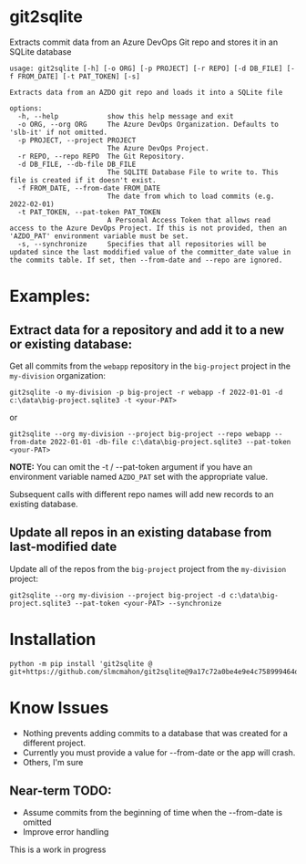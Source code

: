 git2sqlite
==

Extracts commit data from an Azure DevOps Git repo and stores it in an SQLite database

```
usage: git2sqlite [-h] [-o ORG] [-p PROJECT] [-r REPO] [-d DB_FILE] [-f FROM_DATE] [-t PAT_TOKEN] [-s]

Extracts data from an AZDO git repo and loads it into a SQLite file

options:
  -h, --help            show this help message and exit
  -o ORG, --org ORG     The Azure DevOps Organization. Defaults to 'slb-it' if not omitted.
  -p PROJECT, --project PROJECT
                        The Azure DevOps Project.
  -r REPO, --repo REPO  The Git Repository.
  -d DB_FILE, --db-file DB_FILE
                        The SQLITE Database File to write to. This file is created if it doesn't exist.
  -f FROM_DATE, --from-date FROM_DATE
                        The date from which to load commits (e.g. 2022-02-01)
  -t PAT_TOKEN, --pat-token PAT_TOKEN
                        A Personal Access Token that allows read access to the Azure DevOps Project. If this is not provided, then an 'AZDO_PAT' environment variable must be set.
  -s, --synchronize     Specifies that all repositories will be updated since the last moddified value of the committer_date value in the commits table. If set, then --from-date and --repo are ignored.
  ```

Examples:
==
## Extract data for a repository and add it to a new or existing database:

Get all commits from the ```webapp``` repository in the ```big-project``` project in the ```my-division``` organization:

```
git2sqlite -o my-division -p big-project -r webapp -f 2022-01-01 -d c:\data\big-project.sqlite3 -t <your-PAT>
```
or
```
git2sqlite --org my-division --project big-project --repo webapp --from-date 2022-01-01 -db-file c:\data\big-project.sqlite3 --pat-token <your-PAT>
```

**NOTE:** You can omit the -t / --pat-token argument if you have an environment variable named ```AZDO_PAT``` set with the appropriate value.


Subsequent calls with different repo names will add new records to an existing database.

## Update all repos in an existing database from last-modified date

Update all of the repos from the ```big-project``` project from the ```my-division``` project:

```
git2sqlite --org my-division --project big-project -d c:\data\big-project.sqlite3 --pat-token <your-PAT> --synchronize
```

Installation
==


```
python -m pip install 'git2sqlite @ git+https://github.com/slmcmahon/git2sqlite@9a17c72a0be4e9e4c758999464d27b31a90aa711'
```

Know Issues
==
* Nothing prevents adding commits to a database that was created for a different project.
* Currently you must provide a value for --from-date or the app will crash.
* Others, I'm sure

## Near-term TODO:
* Assume commits from the beginning of time when the --from-date is omitted
* Improve error handling

This is a work in progress